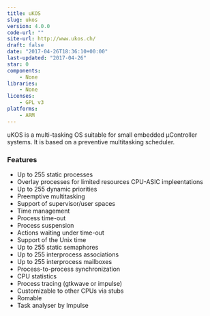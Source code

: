 ```yaml
---
title: uKOS
slug: ukos
version: 4.0.0
code-url: ""
site-url: http://www.ukos.ch/
draft: false
date: "2017-04-26T18:36:10+00:00"
last-updated: "2017-04-26"
star: 0
components:
    - None
libraries:
    - None
licenses:
    - GPL v3
platforms:
    - ARM
---
```

uKOS is a multi-tasking OS suitable for small embedded µController systems. It is based on a preventive multitasking scheduler.

<!--more-->

### Features

- Up to 255 static processes
- Overlay processes for limited resources CPU-ASIC impleentations
- Up to 255 dynamic priorities
- Preemptive multitasking
- Support of supervisor/user spaces
- Time management
- Process time-out
- Process suspension
- Actions waiting under time-out
- Support of the Unix time
- Up to 255 static semaphores
- Up to 255 interprocess associations
- Up to 255 interprocess mailboxes
- Process-to-process synchronization
- CPU statistics
- Process tracing (gtkwave or impulse)
- Customizable to other CPUs via stubs
- Romable
- Task analyser by Impulse

<!--github-projects-->